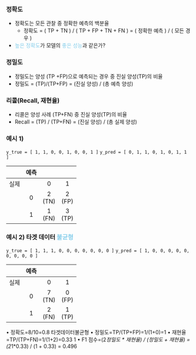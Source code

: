 ### 정확도

- 정확도는 모든 관찰 중 정확한 예측의 백분율
	- 정확도 = ( TP + TN )  / ( TP + FP + TN + FN ) = ( 정확한 예측 )  /  ( 모든 경우 )
-  <span style="color:skyblue">높은 정확도</span>가 모델의 <span style="color:skyblue">좋은 성능</span>과 같은가?

### 정밀도

- 정밀도는 양성 (TP +FP)으로 예측되는 경우 중 진실 양성(TP)의 비율
- 정밀도 = (TP)/(TP+FP) = (진실 양성) / (총 예측 양성)

### 리콜(Recall, 재현율)

- 리콜은 양성 사례 (TP+FN) 중 진실 양성(TP)의 비율
- Recall = (TP) / (TP+FN) = (진실 양성) / (총 실제 양성)

### 예시 1)

 `y_true = [ 1, 1, 0, 0, 1, 0, 0, 1 ]`
 `y_pred = [ 0, 1, 1, 0, 1, 0, 1, 1 ]`

|     | 예측  |           |           |
| :-: | :-: | :-------: | :-------: |
| 실제  |     |     0     |     1     |
|     |  0  | 2<br>(TN) | 2<br>(FP) |
|     |  1  | 1<br>(FN) | 3<br>(TP) |

### 예시 2) 타겟 데이터 <span style ="color:skyblue">불균형</span>

`y_true = [ 1, 1, 1, 0, 0, 0, 0, 0, 0, 0 ]`
 `y_pred = [ 1, 0, 0, 0, 0, 0, 0, 0, 0, 0 ]`

|     | 예측  |           |           |
| :-: | :-: | :-------: | :-------: |
| 실제  |     |     0     |     1     |
|     |  0  | 7<br>(TN) | 0<br>(FP) |
|     |  1  | 2<br>(FN) | 1<br>(TP) |
• 정확도=8/10=0.8 타겟데이터불균형 
• 정밀도=TP/(TP+FP)=1/(1+0)=1 
• 재현율=TP/(TP+FN)=1/(1+2)=0.33 1 
• F1 점수=(2*정밀도 * 재현율) / (정밀도 + 재현율) = (2*1*0.33) / (1 + 0.33) = 0.496